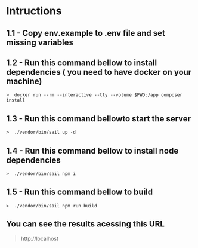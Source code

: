 # Intructions

## 1.1 - Copy env.example to .env file and set missing variables
## 1.2 - Run this command bellow to install dependencies ( you need to have docker on your machine)
    >  docker run --rm --interactive --tty --volume $PWD:/app composer install

## 1.3 - Run this command bellowto  start the server
    >  ./vendor/bin/sail up -d

## 1.4 - Run this command bellow to install node dependencies
    >  ./vendor/bin/sail npm i

## 1.5 - Run this command bellow to build
    >  ./vendor/bin/sail npm run build

## You can see the results acessing this URL

> http://localhost
